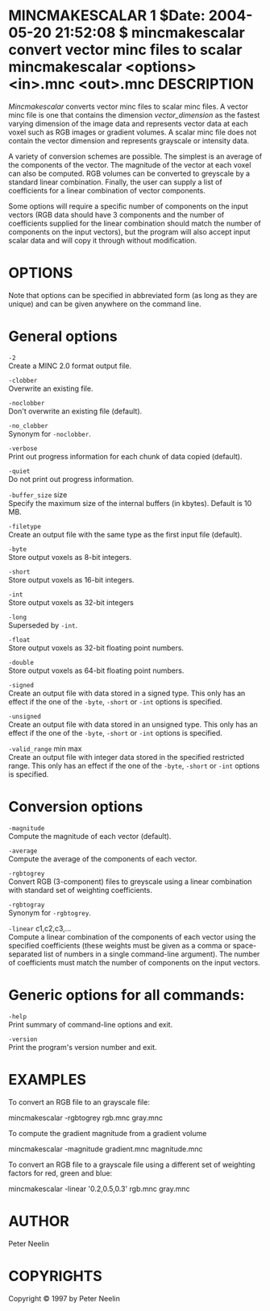 MINCMAKESCALAR
1
$Date: 2004-05-20 21:52:08 $
mincmakescalar
convert vector minc files to scalar
mincmakescalar
&lt;options&gt;
&lt;in&gt;.mnc
&lt;out&gt;.mnc
DESCRIPTION
===========

*Mincmakescalar* converts vector minc files to scalar minc files. A vector minc file is one that contains the dimension *vector\_dimension* as the fastest varying dimension of the image data and represents vector data at each voxel such as RGB images or gradient volumes. A scalar minc file does not contain the vector dimension and represents grayscale or intensity data.

A variety of conversion schemes are possible. The simplest is an average of the components of the vector. The magnitude of the vector at each voxel can also be computed. RGB volumes can be converted to greyscale by a standard linear combination. Finally, the user can supply a list of coefficients for a linear combination of vector components.

Some options will require a specific number of components on the input vectors (RGB data should have 3 components and the number of coefficients supplied for the linear combination should match the number of components on the input vectors), but the program will also accept input scalar data and will copy it through without modification.

OPTIONS
=======

Note that options can be specified in abbreviated form (as long as they are unique) and can be given anywhere on the command line.

General options
===============

`-2`  
Create a MINC 2.0 format output file.

`-clobber`  
Overwrite an existing file.

`-noclobber`  
Don't overwrite an existing file (default).

`-no_clobber`  
Synonym for `-noclobber`.

`-verbose`  
Print out progress information for each chunk of data copied (default).

`-quiet`  
Do not print out progress information.

`-buffer_size` size  
Specify the maximum size of the internal buffers (in kbytes). Default is 10 MB.

`-filetype`  
Create an output file with the same type as the first input file (default).

`-byte`  
Store output voxels as 8-bit integers.

`-short`  
Store output voxels as 16-bit integers.

`-int`  
Store output voxels as 32-bit integers

`-long`  
Superseded by `-int`.

`-float`  
Store output voxels as 32-bit floating point numbers.

`-double`  
Store output voxels as 64-bit floating point numbers.

`-signed`  
Create an output file with data stored in a signed type. This only has an effect if the one of the `-byte`, `-short` or `-int` options is specified.

`-unsigned`  
Create an output file with data stored in an unsigned type. This only has an effect if the one of the `-byte`, `-short` or `-int` options is specified.

`-valid_range` min max  
Create an output file with integer data stored in the specified restricted range. This only has an effect if the one of the `-byte`, `-short` or `-int` options is specified.

Conversion options
==================

`-magnitude`  
Compute the magnitude of each vector (default).

`-average`  
Compute the average of the components of each vector.

`-rgbtogrey`  
Convert RGB (3-component) files to greyscale using a linear combination with standard set of weighting coefficients.

`-rgbtogray`  
Synonym for `-rgbtogrey`.

`-linear` c1,c2,c3,...  
Compute a linear combination of the components of each vector using the specified coefficients (these weights must be given as a comma or space-separated list of numbers in a single command-line argument). The number of coefficients must match the number of components on the input vectors.

Generic options for all commands:
=================================

`-help`  
Print summary of command-line options and exit.

`-version`  
Print the program's version number and exit.

EXAMPLES
========

To convert an RGB file to an grayscale file:

mincmakescalar -rgbtogrey rgb.mnc gray.mnc

To compute the gradient magnitude from a gradient volume

mincmakescalar -magnitude gradient.mnc magnitude.mnc

To convert an RGB file to a grayscale file using a different set of weighting factors for red, green and blue:

mincmakescalar -linear '0.2,0.5,0.3' rgb.mnc gray.mnc

AUTHOR
======

Peter Neelin

COPYRIGHTS
==========

Copyright © 1997 by Peter Neelin
